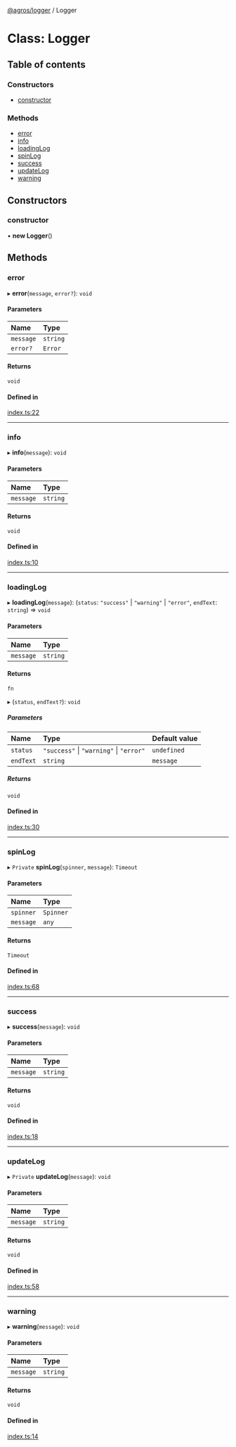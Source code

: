 [@agros/logger](../index.md) / Logger

# Class: Logger

## Table of contents

### Constructors

- [constructor](Logger.md#constructor)

### Methods

- [error](Logger.md#error)
- [info](Logger.md#info)
- [loadingLog](Logger.md#loadinglog)
- [spinLog](Logger.md#spinlog)
- [success](Logger.md#success)
- [updateLog](Logger.md#updatelog)
- [warning](Logger.md#warning)

## Constructors

### <a id="constructor" name="constructor"></a> constructor

• **new Logger**()

## Methods

### <a id="error" name="error"></a> error

▸ **error**(`message`, `error?`): `void`

#### Parameters

| Name | Type |
| :------ | :------ |
| `message` | `string` |
| `error?` | `Error` |

#### Returns

`void`

#### Defined in

[index.ts:22](https://github.com/agrosjs/agros/blob/31bad22/packages/agros-logger/src/index.ts#L22)

___

### <a id="info" name="info"></a> info

▸ **info**(`message`): `void`

#### Parameters

| Name | Type |
| :------ | :------ |
| `message` | `string` |

#### Returns

`void`

#### Defined in

[index.ts:10](https://github.com/agrosjs/agros/blob/31bad22/packages/agros-logger/src/index.ts#L10)

___

### <a id="loadinglog" name="loadinglog"></a> loadingLog

▸ **loadingLog**(`message`): (`status`: ``"success"`` \| ``"warning"`` \| ``"error"``, `endText`: `string`) => `void`

#### Parameters

| Name | Type |
| :------ | :------ |
| `message` | `string` |

#### Returns

`fn`

▸ (`status`, `endText?`): `void`

##### Parameters

| Name | Type | Default value |
| :------ | :------ | :------ |
| `status` | ``"success"`` \| ``"warning"`` \| ``"error"`` | `undefined` |
| `endText` | `string` | `message` |

##### Returns

`void`

#### Defined in

[index.ts:30](https://github.com/agrosjs/agros/blob/31bad22/packages/agros-logger/src/index.ts#L30)

___

### <a id="spinlog" name="spinlog"></a> spinLog

▸ `Private` **spinLog**(`spinner`, `message`): `Timeout`

#### Parameters

| Name | Type |
| :------ | :------ |
| `spinner` | `Spinner` |
| `message` | `any` |

#### Returns

`Timeout`

#### Defined in

[index.ts:68](https://github.com/agrosjs/agros/blob/31bad22/packages/agros-logger/src/index.ts#L68)

___

### <a id="success" name="success"></a> success

▸ **success**(`message`): `void`

#### Parameters

| Name | Type |
| :------ | :------ |
| `message` | `string` |

#### Returns

`void`

#### Defined in

[index.ts:18](https://github.com/agrosjs/agros/blob/31bad22/packages/agros-logger/src/index.ts#L18)

___

### <a id="updatelog" name="updatelog"></a> updateLog

▸ `Private` **updateLog**(`message`): `void`

#### Parameters

| Name | Type |
| :------ | :------ |
| `message` | `string` |

#### Returns

`void`

#### Defined in

[index.ts:58](https://github.com/agrosjs/agros/blob/31bad22/packages/agros-logger/src/index.ts#L58)

___

### <a id="warning" name="warning"></a> warning

▸ **warning**(`message`): `void`

#### Parameters

| Name | Type |
| :------ | :------ |
| `message` | `string` |

#### Returns

`void`

#### Defined in

[index.ts:14](https://github.com/agrosjs/agros/blob/31bad22/packages/agros-logger/src/index.ts#L14)
